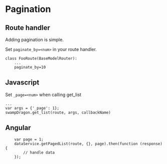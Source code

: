 # Pagination


## Route handler

Adding pagination is simple.

Set ```paginate_by=<num>``` in your route handler.

    class FooRoute(BaseModelRouter):
        ...
        paginate_by=10


## Javascript

Set ```_page=<num>``` when calling get_list

    ...
    var args = {'_page': 1};
    swampDragon.get_list(route, args, callbackName)


## Angular

        var page = 1;
        dataService.getPagedList(route, {}, page).then(function (response) {
            // handle data
        });
